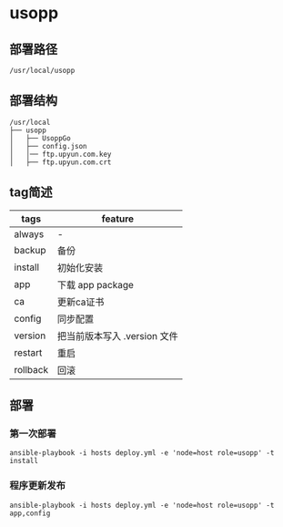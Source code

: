 # usopp

## 部署路径

`/usr/local/usopp`

## 部署结构

```
/usr/local
├── usopp
│   ├── UsoppGo
│   ├── config.json
│   │── ftp.upyun.com.key
│   ├── ftp.upyun.com.crt
```

## tag简述

| tags     | feature                      |
|----------|------------------------------|
| always   | -                            |
| backup   | 备份                         |
| install  | 初始化安装                   |
| app      | 下载 app package             |
| ca       | 更新ca证书
| config   | 同步配置                     |
| version  | 把当前版本写入 .version 文件 |
| restart  | 重启                         |
| rollback | 回滚                         |

## 部署

### 第一次部署

```
ansible-playbook -i hosts deploy.yml -e 'node=host role=usopp' -t install
```

### 程序更新发布

```
ansible-playbook -i hosts deploy.yml -e 'node=host role=usopp' -t app,config
```

